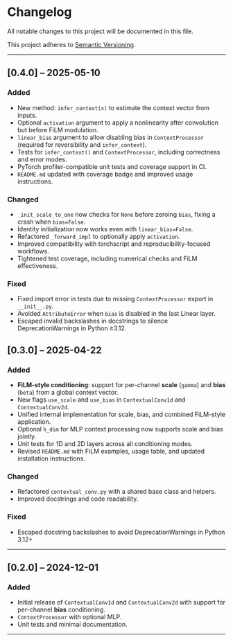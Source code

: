 # Changelog

All notable changes to this project will be documented in this file.

This project adheres to [Semantic Versioning](https://semver.org/).

---
## [0.4.0] – 2025-05-10

### Added
- New method: `infer_context(x)` to estimate the context vector from inputs.
- Optional `activation` argument to apply a nonlinearity after convolution but before FiLM modulation.
- `linear_bias` argument to allow disabling bias in `ContextProcessor` (required for reversibility and `infer_context`).
- Tests for `infer_context()` and `ContextProcessor`, including correctness and error modes.
- PyTorch profiler-compatible unit tests and coverage support in CI.
- `README.md` updated with coverage badge and improved usage instructions.

### Changed
- `_init_scale_to_one` now checks for `None` before zeroing `bias`, fixing a crash when `bias=False`.
- Identity initialization now works even with `linear_bias=False`.
- Refactored `_forward_impl` to optionally apply `activation`.
- Improved compatibility with torchscript and reproducibility-focused workflows.
- Tightened test coverage, including numerical checks and FiLM effectiveness.

### Fixed
- Fixed import error in tests due to missing `ContextProcessor` export in `__init__.py`.
- Avoided `AttributeError` when `bias` is disabled in the last Linear layer.
- Escaped invalid backslashes in docstrings to silence DeprecationWarnings in Python ≥3.12.


## [0.3.0] – 2025-04-22

### Added
- **FiLM-style conditioning**: support for per-channel **scale** (`gamma`) and **bias** (`beta`) from a global context vector.
- New flags `use_scale` and `use_bias` in `ContextualConv1d` and `ContextualConv2d`.
- Unified internal implementation for scale, bias, and combined FiLM-style application.
- Optional `h_dim` for MLP context processing now supports scale and bias jointly.
- Unit tests for 1D and 2D layers across all conditioning modes.
- Revised `README.md` with FiLM examples, usage table, and updated installation instructions.

### Changed
- Refactored `contextual_conv.py` with a shared base class and helpers.
- Improved docstrings and code readability.

### Fixed
- Escaped docstring backslashes to avoid DeprecationWarnings in Python 3.12+

---

## [0.2.0] – 2024-12-01

### Added
- Initial release of `ContextualConv1d` and `ContextualConv2d` with support for per-channel **bias** conditioning.
- `ContextProcessor` with optional MLP.
- Unit tests and minimal documentation.

---

